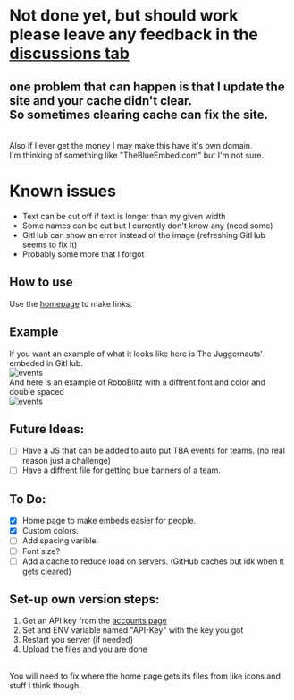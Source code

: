 # Not done yet, but should work please leave any feedback in the [discussions tab](https://github.com/Cool-showTTV/TheBlueAlliance-Embed/discussions)
## one problem that can happen is that I update the site and your cache didn't clear.<br>So sometimes clearing cache can fix the site.
<br>
Also if I ever get the money I may make this have it's own domain.<br>
I'm thinking of something like "TheBlueEmbed.com" but I'm not sure.

# Known issues
- Text can be cut off if text is longer than my given width
- Some names can be cut but I currently don't know any (need some)
- GitHub can show an error instead of the image (refreshing GitHub seems to fix it)
- Probably some more that I forgot

## How to use
Use the [homepage](https://thebluealliance-embed.herokuapp.com) to make links.

## Example
If you want an example of what it looks like here is The Juggernauts' embeded in GitHub.<br>
![events](https://thebluealliance-embed.herokuapp.com/?num=1)<br>
And here is an example of RoboBlitz with a diffrent font and color and double spaced<br>
![events](https://thebluealliance-embed.herokuapp.com/?num=3936&font=Candara&color=00f&doubleSpace=true)


## Future Ideas:
- [ ] Have a JS that can be added to auto put TBA events for teams. (no real reason just a challenge)
- [ ] Have a diffrent file for getting blue banners of a team.

## To Do:
- [X] Home page to make embeds easier for people.
- [X] Custom colors.
- [ ] Add spacing varible.
- [ ] Font size?
- [ ] Add a cache to reduce load on servers. (GitHub caches but idk when it gets cleared)

## Set-up own version steps:
1. Get an API key from the [accounts page](https://www.thebluealliance.com/account#:~:text=0-,Read%20API%20Keys,-Description)
2. Set and ENV variable named "API-Key" with the key you got
3. Restart you server (if needed)
4. Upload the files and you are done
<br>
You will need to fix where the home page gets its files from like icons and stuff I think though.
